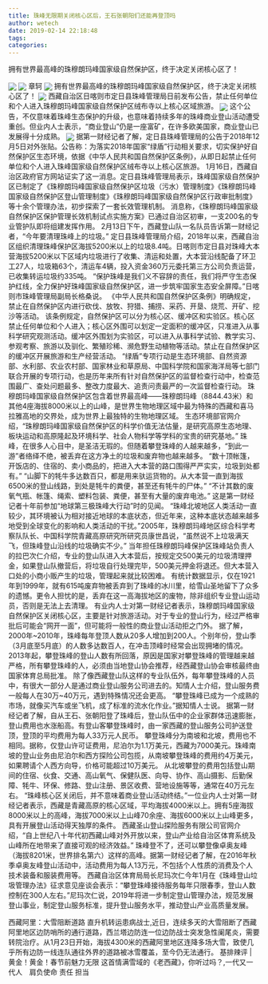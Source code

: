 ```yaml
---
title: 珠峰无限期关闭核心区后，王石张朝阳们还能再登顶吗
author: wetech
date: 2019-02-14 22:18:48
tags: 
categories: 
---
```

拥有世界最高峰的珠穆朗玛峰国家级自然保护区，终于决定关闭核心区了！
<!-- more -->
<img align="center" border="0" src="https://imgcdn.yicai.com/uppics/images/2019/02/b3f78084b07bffee123f0a0d37827c5c.jpg" />
<img align="center" border="0" src="https://imgcdn.yicai.com/uppics/images/2019/02/b318922b49cf7861f620abb89723b52b.jpg" />
章轲
<img align="center" border="0" src="https://imgcdn.yicai.com/uppics/images/2019/02/5b5cde7aaf68094cd62804c14d889f9e.jpg" />
拥有世界最高峰的珠穆朗玛峰国家级自然保护区，终于决定关闭核心区了！
<img align="center" border="0" src="https://imgcdn.yicai.com/uppics/images/2019/02/452607ccadca4428174989b32e71cd4f.jpg" />
西藏自治区日喀则市定日县珠峰管理局日前发布公告，禁止任何单位和个人进入珠穆朗玛峰国家级自然保护区绒布寺以上核心区域旅游。
<img align="center" border="0" src="https://imgcdn.yicai.com/uppics/images/2019/02/47ba8cd36a2a6c6f2556436bb7747691.jpg" />
这个公告，不仅意味着珠峰生态保护的升级，也意味着持续多年的珠峰商业登山活动遭受重创。但业内人士表示，“商业登山”仍是一座富矿，在许多欧美国家，商业登山已发展得十分成熟。
<img align="center" border="0" src="https://imgcdn.yicai.com/uppics/images/2019/02/2b8758f14e089dbf07ef7c27c3c1da63.jpg" />
据第一财经记者了解，定日县珠峰管理局的公告于2018年12月5日对外张贴。公告称：为落实2018年国家“绿盾”行动相关要求，切实保护好自然保护区生态环境，依据《中华人民共和国自然保护区条例》，从即日起禁止任何单位和个人进入珠峰国家级自然保护区绒布寺以上核心区旅游。
1月16日，西藏自治区政府官方网站证实了这一消息。定日县珠峰管理局表示，珠峰国家级自然保护区已制定了《珠穆朗玛峰国家级自然保护区垃圾（污水）管理制度》《珠穆朗玛峰国家级自然保护区登山管理制度》《珠穆朗玛峰国家级自然保护区行政审批制度》等十余个管理办法，初步探索了一套长效管理机制。
消息称，《珠穆朗玛峰国家级自然保护区保护管理长效机制试点实施方案》已通过自治区初审，一支200名的专业管护队即将组建发挥作用。
2月13日下午，西藏登山队一名队员告诉第一财经记者，“今年要清理珠峰上的垃圾。”
定日县珠峰管理局介绍，2018年以来，西藏自治区组织清理珠峰保护区海拔5200米以上的垃圾8.4吨。日喀则市定日县对珠峰大本营海拔5200米以下区域内垃圾进行了收集、清运和处置，大本营沿线配备了环卫工27人，垃圾箱63个，清运车4辆，投入资金360万元委托第三方公司负责运营，已收集转运垃圾约335吨。
“保护珠峰是我们义不容辞的责任，我们将严守生态保护红线，全力保护好珠峰国家级自然保护区，进一步筑牢国家生态安全屏障。”日喀则市珠峰管理局副局长格桑说。
《中华人民共和国自然保护区条例》明确规定，禁止在自然保护区内进行砍伐、放牧、狩猎、捕捞、采药、开垦、烧荒、开矿、挖沙等活动。
该条例规定，自然保护区可以分为核心区、缓冲区和实验区。核心区禁止任何单位和个人进入；核心区外围可以划定一定面积的缓冲区，只准进入从事科学研究观测活动。缓冲区外围划为实验区，可以进入从事科学试验、教学实习、参观考察、旅游以及驯化、繁殖珍稀、濒危野生动植物等活动。禁止在自然保护区的缓冲区开展旅游和生产经营活动。
“绿盾”专项行动是生态环境部、自然资源部、水利部、农业农村部、国家林业和草原局、中国科学院和国家海洋局等七部门联合开展的专项行动，也是历年来所有针对自然保护区的监督检查行动中，检查范围最广、查处问题最多、整改力度最大、追责问责最严的一次监督检查行动。
珠穆朗玛峰国家级自然保护区包含着世界最高峰——珠穆朗玛峰（8844.43米）和其他4座海拔8000米以上的山峰，是世界生物地理区域中最为特殊的西藏和喜马拉雅高地的交界处，成为世界上最独特的生物地理区域。
生态环境部官网介绍，“珠穆朗玛峰国家级自然保护区的科学价值无法估量，是研究高原生态地理、板块运动和高原隆起及环境科学、社会人物科学等学科的宝贵的研究基地。”
珠峰，在很多人心目中，是圣洁无瑕的。但随着攀登珠峰的人越来越多，“到此一游”者络绎不绝，被丢弃在这方净土的垃圾和废弃物也越来越多。
“数十顶帐篷，开饭店的、住宿的、卖小商品的，把进入大本营的路口围得严严实实，垃圾到处都有。”
“山脚下的牦牛多达数百只，都是用来驮运货物的。从大本营一直到海拔6500米的登山线路，到处是牦牛的粪便，甚至还有牦牛的尸体。”
“不计其数的废氧气瓶、帐篷、绳索、塑料包装、粪便，甚至有大量的废弃电池。”
这是第一财经记者十年前参加“地球第三极珠峰大行动”时的见闻。
“珠峰北坡地区人类活动一直较少，其环境被认为相对接近地球的本底状态，但近年来，这种本底状态越来越多地受到全球变化的影响和人类活动的干扰。”2005年，珠穆朗玛峰地区综合科学考察队队长、中国科学院青藏高原研究所研究员康世昌说，“虽然说不上垃圾满天飞，但珠峰登山沿线的垃圾确实不少。”
当年担任珠穆朗玛峰保护区珠峰站负责人的拉巴次仁介绍，专业的登山队进入大本营后，按规定交500美元的垃圾清理押金，如果登山队撤营后，将垃圾自行处理完毕，500美元押金将退还。但大本营入口处的小商小贩产生的垃圾，管理起来就比较困难。
有统计数据显示，仅在1921年到1999年，就有615吨废弃物被丢弃到了珠峰的冰川里，给雪山圣地留下了众多的遗憾。更令人担忧的是，丢弃在这一高海拔地区的废物，除非组织专业登山运动员，否则是无法上去清理。
有业内人士对第一财经记者表示，珠穆朗玛峰国家级自然保护区关闭核心区，主要是针对旅游活动。对于专业的登山行为，经过严格审批后可能会“网开一面”，但可能将一般性的商业登山活动拒之门外。
据了解，2000年~2010年，珠峰每年登顶人数从20多人增加到200人。个别年份，登山季（3月底至5月底）的人数多达数百人，在冲击顶峰时经常会出现拥堵的情况。
2013年起，攀登珠峰的登山人数有所回落，原因是国家对攀登珠峰的管理越来越严格，所有攀登珠峰的人，必须由当地登山协会推荐，经西藏登山协会审核最终由国家体育总局批准。
除了像西藏登山队这样的专业队伍外，每年攀登珠峰的人员中，有很大一部分人是通过商业登山服务公司进去的。知情人士介绍，登山服务费一般每人在30万~40万元，遇到特殊情况还会更高。
“攀登珠峰已成为一个成熟的市场，就像买汽车或坐飞机，成了标准的流水化作业。”据知情人士说。
据第一财经记者了解，自从王石、张朝阳登了珠峰后，登山队伍中的企业家群体迅速膨胀，登山费用也水涨船高。有登山客攀登珠峰时，由一家西藏的登山服务公司护送登顶，登顶的平均费用为每人33万元人民币。
攀登珠峰分为南坡和北坡，费用也不相同。据称，仅登山许可证费用，尼泊尔为1.1万美元，西藏为7000美元。珠峰南坡的登山业务由尼泊尔和西方探险公司包揽，从南坡攀登珠峰的费用约4万美元，如果聘请个人西方向导，价格可能超过10万美元。
从北坡攀登的费用包括登山期间的住宿、伙食、交通、高山氧气、保健队医、向导、协作、高山摄影、后勤保障、牦牛、环保、修路、登山注册、景区收费、营地设施等等，通常在40万元左右。
“珠峰核心区关闭后，并不意味着商业登山活动终结。”一位业内人士对第一财经记者表示，西藏是青藏高原的核心区域，平均海拔4000米以上。拥有5座海拔8000米以上的高峰，海拔7000米以上山峰70余座、海拔6000米以上山峰更多，具有开展登山活动得天独厚的条件。
西藏圣山登山探险服务有限公司官网介绍，“自上世纪八十年代初西藏山峰对外开放以来，登山产业给自治区体育系统及山峰所在地带来了直接可观的经济效益。”
珠峰登不了，还可以攀登像卓奥友峰（海拔8201米，世界排名第六）这样的高峰。据第一财经记者了解，在2016年秋季卓奥友峰登山活动中，活动费用为每人13万元，不包括个人性质的消费及个人技术装备和服装费用等。
西藏自治区体育局局长尼玛次仁今年1月在《珠峰登山垃圾管理办法》征求意见座谈会表示：“攀登珠峰接待服务每年只限春季，登山人数控制在300人左右。”尼玛次仁说，2019年将进一步制定登山管理办法，规范发展登山事业，制定登山服务标准，提升登山服务水平，推动登山产业高质量发展。
 
 
西藏阿里：大雪阻断道路 直升机转运患病战士,近日，连续多天的大雪阻断了西藏阿里地区边防哨所的通行道路，西兰塔边防连一位边防战士突发急性阑尾炎，需要转院治疗。从1月23日开始，海拔4300米的西藏阿里地区连降多场大雪，致使几乎所有边防一线连队通往外界的道路被冰雪覆盖，至今仍无法通行。
基排辣评 | 黄金！黄金！春节前魅力无限
这首情满雪域的《老西藏》，你听过吗？,一代又一代人　肩负使命 责任 担当　
